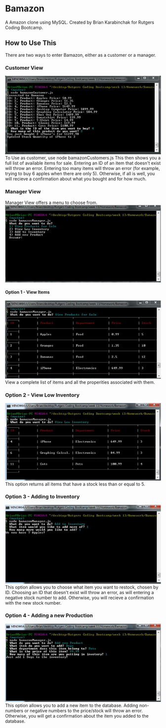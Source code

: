 # Bamazon
A Amazon clone using MySQL.  Created by Brian Karabinchak for Rutgers Coding Bootcamp.

## How to Use This
There are two ways to enter Bamazon, either as a customer or a manager.

### Customer View
![Customer View](/images/image1.JPG)
To Use as customer, use <addr>node bamazonCustomers.js
This then shows you a full list of available items for sale.  Entering an ID of an item that doesn't exist will throw an error.  Entering too many items will throw an error (for example, trying to buy 6 apples when there are only 5).  Otherwise, if all is well, you will recieve a confirmation about what you bought and for how much.

### Manager View
Manager View offers a menu to choose from.
![Manager View](/images/image2.JPG)
#### Option 1 - View Items
![View Items](/images/image3.JPG)
View a complete list of items and all the properities associated with them.
### Option 2 - View Low Inventory
![Low Inventory](/images/image4.JPG)
This option returns all items that have a stock less than or equal to 5.
### Option 3 - Adding to Inventory
![Add Inventory](/images/image5.JPG)
This option allows you to choose what item you want to restock, chosen by ID.  Choosing an ID that doesn't exist will throw an error, as will entering a negative stock number to add.  Otherwise, you will recieve a confirmation with the new stock number.
### Option 4 - Adding a new Production
![Add Item](/images/image6.JPG)
This option allows you to add a new item to the database.  Adding non-numbers or negative numbers to the price/stock will throw an error.  Otherwise, you will get a confirmation about the item you added to the database.
